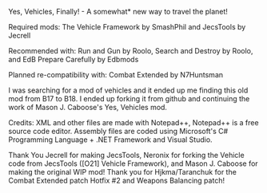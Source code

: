 Yes, Vehicles, Finally! - A somewhat* new way to travel the planet!

Required mods:
The Vehicle Framework by SmashPhil and JecsTools by Jecrell

Recommended with: Run and Gun by Roolo, Search and Destroy by Roolo, and EdB Prepare Carefully by Edbmods

Planned re-compatibility with: Combat Extended by N7Huntsman

I was searching for a mod of vehicles and it ended up me finding this old mod from B17 to B18. I ended up forking it from github and continuing the work of Mason J. Caboose's Yes, Vehicles mod.

Credits:
XML and other files are made with Notepad++, Notepad++ is a free source code editor. Assembly files are coded using Microsoft's C# Programming Language + .NET Framework and Visual Studio.

Thank You Jecrell for making JecsTools, Neronix for forking the Vehicle code from JecsTools ([O21] Vehicle Framework), and Mason J. Caboose for making the original WIP mod! Thank you for Hjkma/Taranchuk for the Combat Extended patch Hotfix #2 and Weapons Balancing patch!
